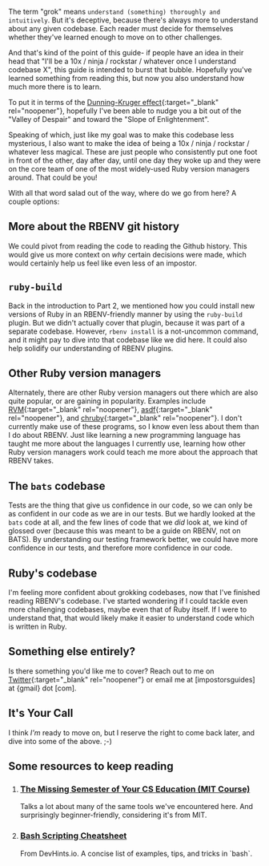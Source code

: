 The term "grok" means `understand (something) thoroughly and intuitively`.  But it's deceptive, because there's always more to understand about any given codebase.  Each reader must decide for themselves whether they've learned enough to move on to other challenges.

And that's kind of the point of this guide- if people have an idea in their head that "I'll be a 10x / ninja / rockstar / whatever once I understand codebase X", this guide is intended to burst that bubble.  Hopefully you've learned something from reading this, but now you also understand how much more there is to learn.

To put it in terms of the [Dunning-Kruger effect](https://web.archive.org/web/20221129140620/https://slidemodel.com/templates/dunning-kruger-effect-curve-for-powerpoint/){:target="_blank" rel="noopener"}, hopefully I've been able to nudge you a bit out of the "Valley of Despair" and toward the "Slope of Enlightenment".

Speaking of which, just like my goal was to make this codebase less mysterious, I also want to make the idea of being a 10x / ninja / rockstar / whatever less magical.  These are just people who consistently put one foot in front of the other, day after day, until one day they woke up and they were on the core team of one of the most widely-used Ruby version managers around.  That could be you!

With all that word salad out of the way, where do we go from here?  A couple options:

## More about the RBENV git history

We could pivot from reading the code to reading the Github history.  This would give us more context on *why* certain decisions were made, which would certainly help us feel like even less of an impostor.

## `ruby-build`

Back in the introduction to Part 2, we mentioned how you could install new versions of Ruby in an RBENV-friendly manner by using the `ruby-build` plugin.  But we didn't actually cover that plugin, because it was part of a separate codebase.  However, `rbenv install` is a not-uncommon command, and it might pay to dive into that codebase like we did here.  It could also help solidify our understanding of RBENV plugins.

## Other Ruby version managers

Alternately, there are other Ruby version managers out there which are also quite popular, or are gaining in popularity.  Examples include [RVM](https://rvm.io/){:target="_blank" rel="noopener"}, [asdf](https://asdf-vm.com/){:target="_blank" rel="noopener"}, and [chruby](https://github.com/postmodern/chruby){:target="_blank" rel="noopener"}.  I don't currently make use of these programs, so I know even less about them than I do about RBENV.  Just like learning a new programming language has taught me more about the languages I currently use, learning how other Ruby version managers work could teach me more about the approach that RBENV takes.

## The `bats` codebase

Tests are the thing that give us confidence in our code, so we can only be as confident in our code as we are in our tests.  But we hardly looked at the `bats` code at all, and the few lines of code that we *did* look at, we kind of glossed over (because this was meant to be a guide on RBENV, not on BATS).  By understanding our testing framework better, we could have more confidence in our tests, and therefore more confidence in our code.

## Ruby's codebase

I'm feeling more confident about grokking codebases, now that I've finished reading RBENV's codebase.  I've started wondering if I could tackle even more challenging codebases, maybe even that of Ruby itself.  If I were to understand that, that would likely make it easier to understand code which is written in Ruby.

## Something else entirely?

Is there something you'd like me to cover?  Reach out to me on [Twitter](https://www.twitter.com/impostorsguides){:target="_blank" rel="noopener"} or email me at [impostorsguides] at {gmail} dot [com].

## It's Your Call

I think *I'm* ready to move on, but I reserve the right to come back later, and dive into some of the above. ;-)

## Some resources to keep reading

<ol>
  <li><h3><a href="https://missing.csail.mit.edu/" target="_blank">The Missing Semester of Your CS Education (MIT Course)</a></h3>
  <p>Talks a lot about many of the same tools we've encountered here.  And surprisingly beginner-friendly, considering it's from MIT.</p>
  </li>
  <li><h3><a href="https://devhints.io/bash" target="_blank">Bash Scripting Cheatsheet</a></h3>
  <p>From DevHints.io.  A concise list of examples, tips, and tricks in `bash`.</p>
  </li>
</ol>
